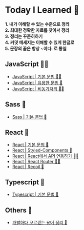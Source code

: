 [javascriptlink]: ./JavaScript/javascript.md
[javascriptlinktwo]: ./JavaScript/usefulGrammar.md
[javascriptlinkthree]: ./JavaScript/Asynchronous.md
[Sasslink]: ./Others/Sass.md
[Wordslink]: ./Others/Words.md
[reactlink]: ./React/React.md
[reactlinktwo]: ./React/Styled-Components.md
[reactlinkthree]: ./React/ReactAPI.md
[reactlinkfour]: ./React/ReactRouter.md
[reactlinkfive]: ./React/Recoil.md
[typescriptlink]: ./Typescript/typescript.md

# Today I Learned 🤠

**1. 내가 이해할 수 있는 수준으로 정리**   
**2. 최대한 정확한 자료를 찾아서 정리**   
**3. 정리는 꾸준히하기**   
**4. 커밋 메세지는 이해할 수 있게 한글로**   
**5. 문장의 끝은 항상 ~이다. 로 통일**

## JavaScript 👨‍💻
- [JavaScript | 기본 문법 👨‍💻][javascriptlink]
- [JavaScript | 유용한 문법 🌼][javascriptlinktwo]
- [JavaScript | 비동기처리 🥷🏼][javascriptlinkthree]

## Sass 🌈
- [Sass | 기본 문법 🌈][Sasslink]

## React 🤡
- [React | 기본 문법 🤡][reactlink]
- [React | Styled-Components 💅][reactlinktwo]
- [React | React에서 API 연동하기 🐱‍🐉][reactlinkthree]
- [React | React Router 🕵️‍♂️][reactlinkfour]
- [React | Recoil 🛁][reactlinkfive]

## Typescript 🔎
- [Typescript | 기본 문법 🔎][typescriptlink]

## Others 🎸
- [개발하다 모르겠는 용어 정리 🔡][Wordslink]

<!-- 추가할 것 : Jest, Redux -->